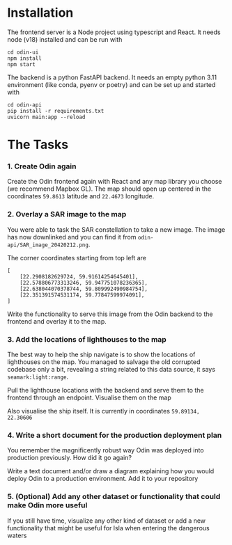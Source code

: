 # Installation

The frontend server is a Node project using typescript and React. It needs node (v18) installed and can be run with

```
cd odin-ui
npm install
npm start
```

The backend is a python FastAPI backend. It needs an empty python 3.11 environment (like conda, pyenv or poetry) and can be set up and started with

```
cd odin-api
pip install -r requirements.txt
uvicorn main:app --reload
```
# The Tasks

### 1. Create Odin again

Create the Odin frontend again with React and any map library you choose (we recommend Mapbox GL). The map should open up centered in the coordinates `59.8613` latitude and `22.4673` longitude.

### 2. Overlay a SAR image to the map

You were able to task the SAR constellation to take a new image. The image has now downlinked and you can find it from `odin-api/SAR_image_20420212.png`.

The corner coordinates starting from top left are

```
[
    [22.2908182629724, 59.91614254645401],
    [22.578806773313246, 59.947751078236365],
    [22.638044070378744, 59.809992490984754],
    [22.351391574531174, 59.77847599974091],
]
```

Write the functionality to serve this image from the Odin backend to the frontend and overlay it to the map.

### 3. Add the locations of lighthouses to the map

The best way to help the ship navigate is to show the locations of lighthouses on the map. You managed to salvage the old corrupted codebase only a bit, revealing a string related to this data source, it says `seamark:light:range`.

Pull the lighthouse locations with the backend and serve them to the frontend through an endpoint. Visualise them on the map

Also visualise the ship itself. It is currently in coordinates `59.89134, 22.30606`

### 4. Write a short document for the production deployment plan

You remember the magnificently robust way Odin was deployed into production previously. How did it go again?

Write a text document and/or draw a diagram explaining how you would deploy Odin to a production environment. Add it to your repository

### 5. (Optional) Add any other dataset or functionality that could make Odin more useful

If you still have time, visualize any other kind of dataset or add a new functionality that might be useful for Isla when entering the dangerous waters
